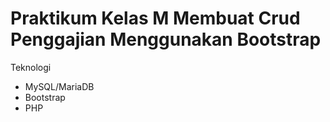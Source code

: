 # Praktikum Kelas M Membuat Crud Penggajian Menggunakan Bootstrap
Teknologi
- MySQL/MariaDB
- Bootstrap
- PHP 
